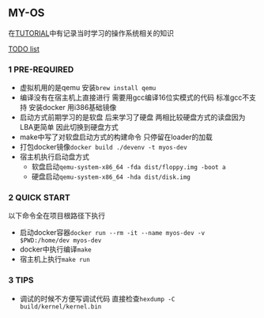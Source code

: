 ## MY-OS

在[TUTORIAL](https://github.com/Bannirui/tutorial.git)中有记录当时学习的操作系统相关的知识

[TODO list](./TODO.md)

### 1 PRE-REQUIRED

- 虚拟机用的是qemu 安装`brew install qemu`
- 编译没有在宿主机上直接进行 需要用gcc编译16位实模式的代码 标准gcc不支持 安装docker 用i386基础镜像
- 启动方式前期学习的是软盘 后来学习了硬盘 两相比较硬盘方式的读盘因为LBA更简单 因此切换到硬盘方式
- make中写了对软盘启动方式的构建命令 只停留在loader的加载
- 打包docker镜像`docker build ./devenv -t myos-dev`
- 宿主机执行启动盘方式
  - 软盘启动`qemu-system-x86_64 -fda dist/floppy.img -boot a`
  - 硬盘启动`qemu-system-x86_64 -hda dist/disk.img`

### 2 QUICK START

以下命令全在项目根路径下执行

- 启动docker容器`docker run --rm -it --name myos-dev -v $PWD:/home/dev myos-dev`
- docker中执行编译`make`
- 宿主机上执行`make run`

### 3 TIPS

- 调试的时候不方便写调试代码 直接检查`hexdump -C build/kernel/kernel.bin`